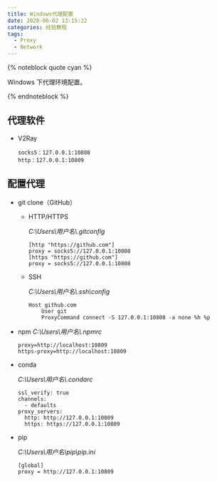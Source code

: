 ```yaml
---
title: Windows代理配置
date: 2020-06-02 13:15:22
categories: 经验教程
tags: 
  - Proxy
  - Network
---
```


{% noteblock quote cyan %}

Windows 下代理环境配置。

{% endnoteblock %}

<!-- more -->

## 代理软件

- V2Ray

  ```
  socks5：127.0.0.1:10808
  http：127.0.0.1:10809
  ```

## 配置代理

- git clone（GitHub）

  - HTTP/HTTPS

    _C:\Users\用户名\\.gitconfig_

    ```
    [http "https://github.com"]
    proxy = socks5://127.0.0.1:10808
    [https "https://github.com"]
    proxy = socks5://127.0.0.1:10808
    ```

  - SSH

    _C:\Users\用户名\\.ssh\config_

    ```
    Host github.com
    	User git
    	ProxyCommand connect -S 127.0.0.1:10808 -a none %h %p
    ```

- npm
  _C:\Users\用户名\\.npmrc_

  ```
  proxy=http://localhost:10809
  https-proxy=http://localhost:10809
  ```

- conda

  _C:\Users\用户名\\.condarc_

  ```
  ssl_verify: true
  channels:
    - defaults
  proxy_servers:
    http: http://127.0.0.1:10809
    https: https://127.0.0.1:10809
  ```

- pip

  _C:\Users\用户名\pip\pip.ini_

  ```
  [global]
  proxy = http://127.0.0.1:10809
  ```
